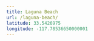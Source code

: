 ```yaml
---
title: Laguna Beach
url: /laguna-beach/
latitude: 33.5426975
longitude: -117.78536650000001
---
```

